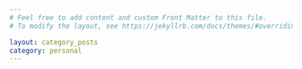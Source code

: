 ```yaml
---
# Feel free to add content and custom Front Matter to this file.
# To modify the layout, see https://jekyllrb.com/docs/themes/#overriding-theme-defaults

layout: category_posts
category: personal
---
```

